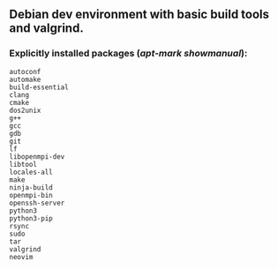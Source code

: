 ## Debian dev environment with basic build tools and valgrind.
### Explicitly installed packages (*apt-mark showmanual*): 
	autoconf
	automake
	build-essential
	clang
	cmake
	dos2unix
	g++
	gcc
	gdb
	git
	lf
	libopenmpi-dev
	libtool
	locales-all
	make
	ninja-build
	openmpi-bin
	openssh-server
	python3
	python3-pip
	rsync
	sudo
	tar
	valgrind
	neovim
